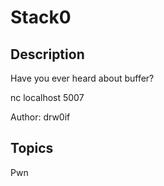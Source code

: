 # Stack0

## Description

Have you ever heard about buffer?

nc localhost 5007

Author: drw0if

## Topics

Pwn
